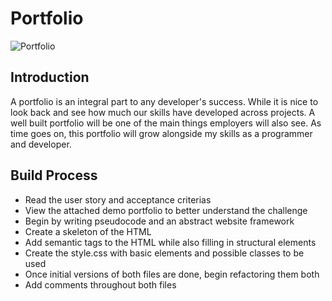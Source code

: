 # Portfolio
![Portfolio](https://img.shields.io/badge/Portfolio-%23000000.svg?style=for-the-badge&logo=firefox&logoColor=#FF7139)

## Introduction
A portfolio is an integral part to any developer's success. While it is nice to look back and see how much our skills have developed across projects. A well built portfolio will be one of the main things employers will also see. As time goes on, this portfolio will grow alongside my skills as a programmer and developer.

## Build Process
- Read the user story and acceptance criterias
- View the attached demo portfolio to better understand the challenge
- Begin by writing pseudocode and an abstract website framework
- Create a skeleton of the HTML
- Add semantic tags to the HTML while also filling in structural elements
- Create the style.css with basic elements and possible classes to be used
- Once initial versions of both files are done, begin refactoring them both
- Add comments throughout both files

